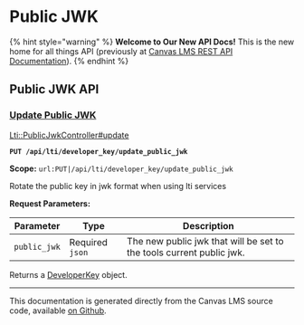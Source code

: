 # Public JWK

{% hint style="warning" %}
**Welcome to Our New API Docs!** This is the new home for all things API (previously at [Canvas LMS REST API Documentation](https://api.instructure.com)).
{% endhint %}

## Public JWK API

### [Update Public JWK](#method.lti/public_jwk.update) <a href="#method.lti-public_jwk.update" id="method.lti-public_jwk.update"></a>

[Lti::PublicJwkController#update](https://github.com/instructure/canvas-lms/blob/master/app/controllers/lti/public_jwk_controller.rb)

**`PUT /api/lti/developer_key/update_public_jwk`**

**Scope:** `url:PUT|/api/lti/developer_key/update_public_jwk`

Rotate the public key in jwk format when using lti services

**Request Parameters:**

| Parameter    | Type            | Description                                                          |
| ------------ | --------------- | -------------------------------------------------------------------- |
| `public_jwk` | Required `json` | The new public jwk that will be set to the tools current public jwk. |

Returns a [DeveloperKey](../developer_keys#developerkey) object.

***

This documentation is generated directly from the Canvas LMS source code, available [on Github](https://github.com/instructure/canvas-lms).
